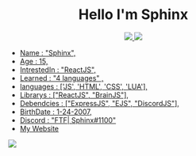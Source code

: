 <h1 align="center">Hello I'm Sphinx </h1>
<p align='center'>
   <a href="https://discord.gg/2ybjSaC8GZ"><img src="https://img.shields.io/discord/744592615592296539?logo=discord&logoColor=black&style=social">
   <a href="https://www.instagram.com/m4gamal/"><img src="https://img.shields.io/badge/instagram-%23E4415F?style=flat&logo=instagram&logoColor=white">
      </p>
   
   
   
   
   - Name : "Sphinx",
   - Age : 15,
   - IntrestedIn : "ReactJS",
   - Learned : "4 languages" ,
   - languages : ['JS', 'HTML', 'CSS', 'LUA'],
   - Librarys : ["ReactJS", "BrainJS"],
   - Debendcies : ["ExpressJS", "EJS", "DiscordJS"],
   - BirthDate : 1-24-2007,
   - Discord : "FTF| Sphinx#1100"
   - [My Website](https://oldsphinx.tk)
   
   <img src="https://github-readme-stats.vercel.app/api?username=ItzSphinx&&show_icons=true&title_color=ffffff&icon_color=bb2acf&text_color=daf7dc&bg_color=151515">
